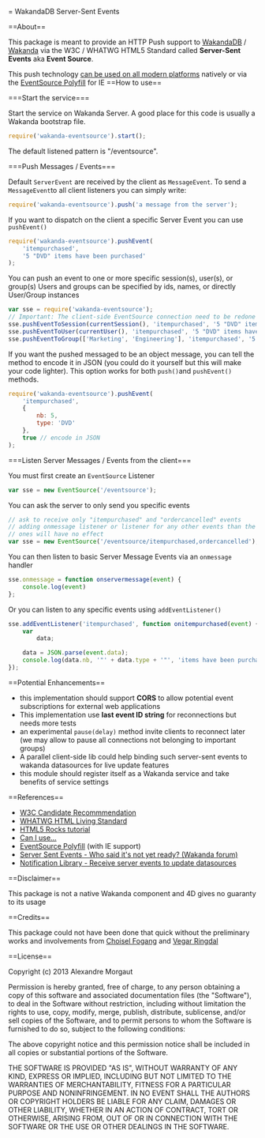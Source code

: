 = WakandaDB Server-Sent Events

==About==
 
This package is meant to provide an HTTP Push support to [WakandaDB](http://wakandadb.org) / [Wakanda](http://wakanda.org) via the W3C / WHATWG HTML5 Standard called **Server-Sent Events** aka **Event Source**.

This push technology [can be used on all modern platforms](http://caniuse.com/#search=eventsource) natively or via the [EventSource Polyfill](https://github.com/Yaffle/EventSource) for IE 
==How to use==

===Start the service===

Start the service on Wakanda Server. A good place for this code is usually a Wakanda bootstrap file.

```javascript
require('wakanda-eventsource').start();
```

The default listened pattern is "/eventsource". 

===Push Messages / Events===

Default `ServerEvent` are received by the client as `MessageEvent`. To send a `MessageEvent`to all client listeners you can simply write:

```javascript
require('wakanda-eventsource').push('a message from the server');
```

If you want to dispatch on the client a specific Server Event you can use `pushEvent()`

```javascript
require('wakanda-eventsource').pushEvent(
    'itempurchased', 
    '5 "DVD" items have been purchased'
);
```

You can push an event to one or more specific session(s), user(s), or group(s)
Users and groups can be specified by ids, names, or directly User/Group instances

```javascript
var sse = require('wakanda-eventsource');
// Important: The client-side EventSource connection need to be redone on login/logout
sse.pushEventToSession(currentSession(), 'itempurchased', '5 "DVD" items have been purchased');
sse.pushEventToUser(currentUser(), 'itempurchased', '5 "DVD" items have been purchased');
sse.pushEventToGroup(['Marketing', 'Engineering'], 'itempurchased', '5 "DVD" items have been purchased');
```

If you want the pushed messaged to be an object message, you can tell the method to encode it in JSON (you could do it yourself but this will make your code lighter). This option works for both `push()`and `pushEvent()` methods.

```javascript
require('wakanda-eventsource').pushEvent(
    'itempurchased',
    {
    	nb: 5,
    	type: 'DVD'
    },
    true // encode in JSON
);
```

===Listen Server Messages / Events from the client===

You must first create an `EventSource` Listener

```javascript
var sse = new EventSource('/eventsource');
```

You can ask the server to only send you specific events

```javascript
// ask to receive only "itempurchased" and "ordercancelled" events
// adding onmessage listener or listener for any other events than the listed 
// ones will have no effect
var sse = new EventSource('/eventsource/itempurchased,ordercancelled');
```

You can then listen to basic Server Message Events via an `onmessage` handler

```javascript
sse.onmessage = function onservermessage(event) {
	console.log(event)
};
```

Or you can listen to any specific events using `addEventListener()`

```javascript
sse.addEventListener('itempurchased', function onitempurchased(event) {
	var
		data;

	data = JSON.parse(event.data);
	console.log(data.nb, '"' + data.type + '"', 'items have been purchased')
});
```

==Potential Enhancements==

* this implementation should support **CORS** to allow potential event subscriptions for external web applications
* This implementation use **last event ID string** for reconnections but needs more tests
* an experimental `pause(delay)` method invite clients to reconnect later (we may allow to pause all connections not belonging to important groups)
* A parallel client-side lib could help binding such server-sent events to wakanda datasources for live update features
* this module should register itself as a Wakanda service and take benefits of service settings

==References==

* [W3C Candidate Recommmendation](http://w3.org/TR/Eventsource)
* [WHATWG HTML Living Standard](http://www.whatwg.org/specs/web-apps/current-work/multipage/comms.html)
* [HTML5 Rocks tutorial](http://www.html5rocks.com/en/tutorials/eventsource/basics/)
* [Can I use...](http://caniuse.com/#search=eventsource)
* [EventSource Polyfill](https://github.com/Yaffle/EventSource) (with IE support)
* [Server Sent Events - Who said it's not yet ready? (Wakanda forum)](http://forum.wakanda.org/showthread.php?4264-Server-Sent-Events-Who-said-it-s-not-yet-ready)
* [Notification Library - Receive server events to update datasources](http://forum.wakanda.org/showthread.php?4362-Notification-Library-Receive-server-events-to-update-datasources)

==Disclaimer==

This package is not a native Wakanda component and 4D gives no guaranty to its usage

==Credits==

This package could not have been done that quick without the preliminary works and involvements from [Choisel Fogang](https://github.com/choisel) and [Vegar Ringdal](https://github.com/vegarringdal)

==License==


Copyright (c) 2013 Alexandre Morgaut

Permission is hereby granted, free of charge, to any person obtaining a copy of this software and associated documentation files (the "Software"), to deal in the Software without restriction, including without limitation the rights to use, copy, modify, merge, publish, distribute, sublicense, and/or sell copies of the Software, and to permit persons to whom the Software is furnished to do so, subject to the following conditions:

The above copyright notice and this permission notice shall be included in all copies or substantial portions of the Software.

THE SOFTWARE IS PROVIDED "AS IS", WITHOUT WARRANTY OF ANY KIND, EXPRESS OR IMPLIED, INCLUDING BUT NOT LIMITED TO THE WARRANTIES OF MERCHANTABILITY, FITNESS FOR A PARTICULAR PURPOSE AND NONINFRINGEMENT. IN NO EVENT SHALL THE AUTHORS OR COPYRIGHT HOLDERS BE LIABLE FOR ANY CLAIM, DAMAGES OR OTHER LIABILITY, WHETHER IN AN ACTION OF CONTRACT, TORT OR OTHERWISE, ARISING FROM, OUT OF OR IN CONNECTION WITH THE SOFTWARE OR THE USE OR OTHER DEALINGS IN THE SOFTWARE.
